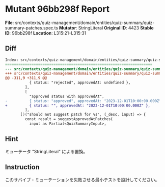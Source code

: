 # Mutant 96bb298f Report

**File**: src/contexts/quiz-management/domain/entities/quiz-summary/quiz-summary-patches.spec.ts
**Mutator**: StringLiteral
**Original ID**: 4423
**Stable ID**: 96bb298f
**Location**: L315:21–L315:31

## Diff

```diff
Index: src/contexts/quiz-management/domain/entities/quiz-summary/quiz-summary-patches.spec.ts
===================================================================
--- src/contexts/quiz-management/domain/entities/quiz-summary/quiz-summary-patches.spec.ts	original
+++ src/contexts/quiz-management/domain/entities/quiz-summary/quiz-summary-patches.spec.ts	mutated #4423
@@ -311,9 +311,9 @@
           { status: "rejected", approvedAt: undefined },
         ],
         [
           "approved status with approvedAt",
-          { status: "approved", approvedAt: "2023-12-01T10:00:00.000Z" },
+          { status: "", approvedAt: "2023-12-01T10:00:00.000Z" },
         ],
       ])("should not suggest patch for %s", (_desc, input) => {
         const result = suggestApprovedAtPatches(
           input as Partial<QuizSummaryInput>,
```

## Hint

ミューテータ "StringLiteral" による置換。

## Instruction

このサバイブ・ミューテーションを失敗させる最小テストを設計してください。
